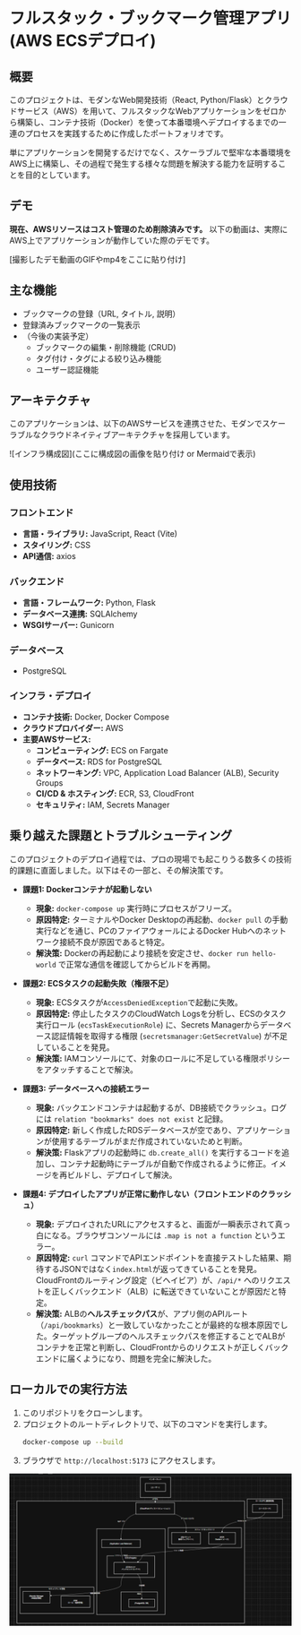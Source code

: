 # フルスタック・ブックマーク管理アプリ (AWS ECSデプロイ)

## 概要

このプロジェクトは、モダンなWeb開発技術（React, Python/Flask）とクラウドサービス（AWS）を用いて、フルスタックなWebアプリケーションをゼロから構築し、コンテナ技術（Docker）を使って本番環境へデプロイするまでの一連のプロセスを実践するために作成したポートフォリオです。

単にアプリケーションを開発するだけでなく、スケーラブルで堅牢な本番環境をAWS上に構築し、その過程で発生する様々な問題を解決する能力を証明することを目的としています。

## デモ

**現在、AWSリソースはコスト管理のため削除済みです。** 以下の動画は、実際にAWS上でアプリケーションが動作していた際のデモです。

[撮影したデモ動画のGIFやmp4をここに貼り付け]

## 主な機能

-   ブックマークの登録（URL, タイトル, 説明）
-   登録済みブックマークの一覧表示
-   （今後の実装予定）
    -   ブックマークの編集・削除機能 (CRUD)
    -   タグ付け・タグによる絞り込み機能
    -   ユーザー認証機能

## アーキテクチャ

このアプリケーションは、以下のAWSサービスを連携させた、モダンでスケーラブルなクラウドネイティブアーキテクチャを採用しています。

![インフラ構成図](ここに構成図の画像を貼り付け or Mermaidで表示)

## 使用技術

### フロントエンド
-   **言語・ライブラリ:** JavaScript, React (Vite)
-   **スタイリング:** CSS
-   **API通信:** axios

### バックエンド
-   **言語・フレームワーク:** Python, Flask
-   **データベース連携:** SQLAlchemy
-   **WSGIサーバー:** Gunicorn

### データベース
-   PostgreSQL

### インフラ・デプロイ
-   **コンテナ技術:** Docker, Docker Compose
-   **クラウドプロバイダー:** AWS
-   **主要AWSサービス:**
    -   **コンピューティング:** ECS on Fargate
    -   **データベース:** RDS for PostgreSQL
    -   **ネットワーキング:** VPC, Application Load Balancer (ALB), Security Groups
    -   **CI/CD & ホスティング:** ECR, S3, CloudFront
    -   **セキュリティ:** IAM, Secrets Manager

## 乗り越えた課題とトラブルシューティング

このプロジェクトのデプロイ過程では、プロの現場でも起こりうる数多くの技術的課題に直面しました。以下はその一部と、その解決策です。

* **課題1: Dockerコンテナが起動しない**
    * **現象:** `docker-compose up` 実行時にプロセスがフリーズ。
    * **原因特定:** ターミナルやDocker Desktopの再起動、`docker pull` の手動実行などを通じ、PCのファイアウォールによるDocker Hubへのネットワーク接続不良が原因であると特定。
    * **解決策:** Dockerの再起動により接続を安定させ、`docker run hello-world` で正常な通信を確認してからビルドを再開。

* **課題2: ECSタスクの起動失敗（権限不足）**
    * **現象:** ECSタスクが`AccessDeniedException`で起動に失敗。
    * **原因特定:** 停止したタスクのCloudWatch Logsを分析し、ECSのタスク実行ロール (`ecsTaskExecutionRole`) に、Secrets Managerからデータベース認証情報を取得する権限 (`secretsmanager:GetSecretValue`) が不足していることを発見。
    * **解決策:** IAMコンソールにて、対象のロールに不足している権限ポリシーをアタッチすることで解決。

* **課題3: データベースへの接続エラー**
    * **現象:** バックエンドコンテナは起動するが、DB接続でクラッシュ。ログには `relation "bookmarks" does not exist` と記録。
    * **原因特定:** 新しく作成したRDSデータベースが空であり、アプリケーションが使用するテーブルがまだ作成されていないためと判断。
    * **解決策:** Flaskアプリの起動時に `db.create_all()` を実行するコードを追加し、コンテナ起動時にテーブルが自動で作成されるように修正。イメージを再ビルドし、デプロイして解決。

* **課題4: デプロイしたアプリが正常に動作しない（フロントエンドのクラッシュ）**
    * **現象:** デプロイされたURLにアクセスすると、画面が一瞬表示されて真っ白になる。ブラウザコンソールには `.map is not a function` というエラー。
    * **原因特定:** `curl` コマンドでAPIエンドポイントを直接テストした結果、期待するJSONではなく`index.html`が返ってきていることを発見。CloudFrontのルーティング設定（ビヘイビア）が、`/api/*` へのリクエストを正しくバックエンド（ALB）に転送できていないことが原因だと特定。
    * **解決策:** ALBの**ヘルスチェックパス**が、アプリ側のAPIルート（`/api/bookmarks`）と一致していなかったことが最終的な根本原因でした。ターゲットグループのヘルスチェックパスを修正することでALBがコンテナを正常と判断し、CloudFrontからのリクエストが正しくバックエンドに届くようになり、問題を完全に解決した。

## ローカルでの実行方法

1.  このリポジトリをクローンします。
2.  プロジェクトのルートディレクトリで、以下のコマンドを実行します。
    ```bash
    docker-compose up --build
    ```
3.  ブラウザで `http://localhost:5173` にアクセスします。

![alt text](image.png)